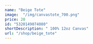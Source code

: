 ```yaml
---
name: "Beige Tote"
image:  "/img/canvastote_700.png"
price: 20
id: "5320149074080"
shortDescription: " 100% 12oz Canvas"
url: "/shop/beige_tote"
---
```


